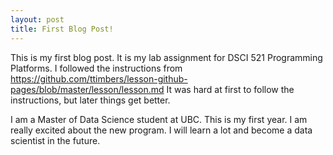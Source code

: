 ```yaml
---
layout: post
title: First Blog Post!
---
```


This is my first blog post. It is my lab assignment for DSCI 521 Programming Platforms. I followed the instructions from https://github.com/ttimbers/lesson-github-pages/blob/master/lesson/lesson.md
It was hard at first to follow the instructions, but later things get better. 

I am a Master of Data Science student at UBC. This is my first year. I am really excited about the new program. I will learn a lot and become a data scientist in the future. 